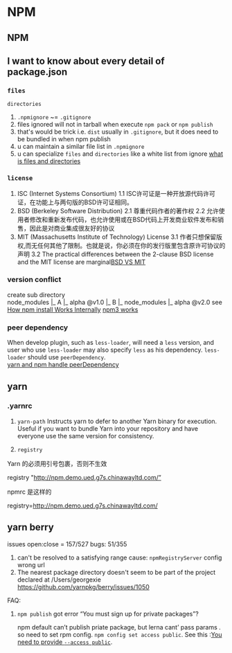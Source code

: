 # NPM

## NPM
## I want to know about every detail of package.json

### `files`  
`directories`  
1. `.npmignore` ~= `.gitignore`
2. files ignored will not in tarball when execute `npm pack` or `npm publish`
3. that's would be trick i.e. `dist` usually in `.gitignore`, but it does need to be bundled in when npm publish
4. u can maintain a similar file list in `.npmignore`
5. u can specialize `files` and `directories` like a white list from ignore
[what is files and directories](https://stackoverflow.com/questions/40795836/how-do-you-use-the-files-and-directories-properties-in-package-json)

### `license`  
1. ISC (Internet Systems Consortium)
    1.1 ISC许可证是一种开放源代码许可证，在功能上与两句版的BSD许可证相同。
2. BSD (Berkeley Software Distribution)
    2.1 尊重代码作者的著作权
    2.2 允许使用者修改和重新发布代码，也允许使用或在BSD代码上开发商业软件发布和销售，因此是对商业集成很友好的协议
3. MIT (Massachusetts Institute of Technology) License
    3.1 作者只想保留版权,而无任何其他了限制。也就是说，你必须在你的发行版里包含原许可协议的声明
    3.2 The practical differences between the 2-clause BSD license and the MIT license are marginal[BSD VS MIT](https://opensource.stackexchange.com/questions/217/what-are-the-essential-differences-between-the-bsd-and-mit-licences)


### version conflict
create sub directory  
    node_modules
    |_ A
    |_ alpha @v1.0
    |_ B
        |_ node_modules
            |_ alpha @v2.0
see [How npm install Works Internally](https://dev.to/shree_j/how-npm-works-internally-4012)
[npm3 works](http://npm.github.io/how-npm-works-docs/npm3/how-npm3-works.html)

### peer dependency
When develop plugin, such as `less-loader`, will need a `less` version, and user who use `less-loader` may also specify `less` as his dependency. `less-loader` should use `peerDependency`.  
[yarn and npm handle peerDependency](https://zhuanlan.zhihu.com/p/237532427)


## yarn
### .yarnrc
1. `yarn-path`
  Instructs yarn to defer to another Yarn binary for execution. Useful if you want to bundle Yarn into your repository and have everyone use the same version for consistency.

2. `registry`

  Yarn 的必须用引号包裹，否则不生效

  registry "http://npm.demo.ued.g7s.chinawayltd.com/”

  npmrc 是这样的

  registry=http://npm.demo.ued.g7s.chinawayltd.com/

## yarn berry
issues open:close = 157/527 bugs: 51/355
1. can't be resolved to a satisfying range
   cause: `npmRegistryServer` config wrong url
2. The nearest package directory doesn't seem to be part of the project declared at /Users/georgexie
   https://github.com/yarnpkg/berry/issues/1050

FAQ:

1. `npm publish` got error “You must sign up for private packages”?

   npm default can’t publish priate package, but lerna cant’ pass params . so need to set rpm config. `npm config set access public`. See this :[You need to provide `--access public`](https://github.com/lerna/lerna/issues/1821).